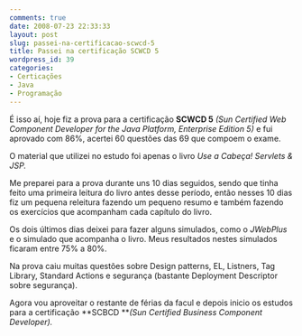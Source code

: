 ```yaml
---
comments: true
date: 2008-07-23 22:33:33
layout: post
slug: passei-na-certificacao-scwcd-5
title: Passei na certificação SCWCD 5
wordpress_id: 39
categories:
- Certicações
- Java
- Programação
---
```


É isso aí, hoje fiz a prova para a certificação **SCWCD 5** _(Sun Certified Web Component Developer for the Java Platform, Enterprise Edition 5)_ e fui aprovado com 86%, acertei 60 questões das 69 que compoem o exame.

O material que utilizei no estudo foi apenas o livro _Use a Cabeça! Servlets & JSP._

Me preparei para a prova durante uns 10 dias seguidos, sendo que tinha feito uma primeira leitura do livro antes desse período, então nesses 10 dias fiz um pequena releitura fazendo um pequeno resumo e também fazendo os exercícios que acompanham cada capítulo do livro.

Os dois últimos dias deixei para fazer alguns simulados, como o _JWebPlus_ e o simulado que acompanha o livro. Meus resultados nestes simulados ficaram entre 75% a 80%.

Na prova caiu muitas questões sobre Design patterns, EL, Listners, Tag Library, Standard Actions e segurança (bastante Deployment Descriptor sobre segurança).

Agora vou aproveitar o restante de férias da facul e depois inicio os estudos para a certificação **SCBCD **_(Sun Certified Business Component Developer)._